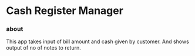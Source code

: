 # Cash Register Manager

### about
This app takes input of bill amount and cash given by customer. And shows output of no of notes to return.
